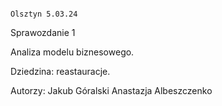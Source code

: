 																								 						Olsztyn 5.03.24

Sprawozdanie 1

Analiza modelu biznesowego.

Dziedzina: reastauracje.





Autorzy:
Jakub Góralski 
Anastazja Albeszczenko
